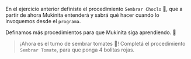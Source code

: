 <gs-attire
  attire-url="https://raw.githubusercontent.com/MumukiProject/mumuki-guia-gobstones-procedimientos-kids/master/assets/attires/config.json">
</gs-attire>
<gs-toolbox toolbox-url="https://raw.githubusercontent.com/MumukiProject/mumuki-guia-gobstones-procedimientos-kids/master/assets/toolbox_1553288414373.xml"></gs-toolbox>

En el ejercicio anterior definiste el procedimiento `Sembrar Choclo` :corn:, que a partir de ahora Mukinita entenderá y sabrá qué hacer cuando lo invoquemos desde el `programa`.

Definamos más procedimientos para que Mukinita siga aprendiendo. :memo:

> ¡Ahora es el turno de sembrar tomates :tomato:! Completá el procedimiento `Sembrar Tomate`, para que ponga 4 bolitas rojas.

